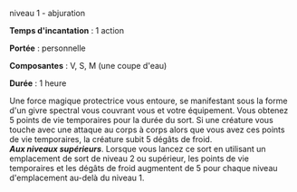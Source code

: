 niveau 1 - abjuration

**Temps d'incantation** : 1 action

**Portée** : personnelle

**Composantes** : V, S, M (une coupe d'eau)

**Durée** : 1 heure

Une force magique protectrice vous entoure, se manifestant sous la forme d'un givre spectral vous couvrant vous et votre équipement. Vous obtenez 5 points de vie temporaires pour la durée du sort. Si une créature vous touche avec une attaque au corps à corps alors que vous avez ces points de vie temporaires, la créature subit 5 dégâts de froid.  
**_Aux niveaux supérieurs_**. Lorsque vous lancez ce sort en utilisant un emplacement de sort de niveau 2 ou supérieur, les points de vie temporaires et les dégâts de froid augmentent de 5 pour chaque niveau d'emplacement au-delà du niveau 1.